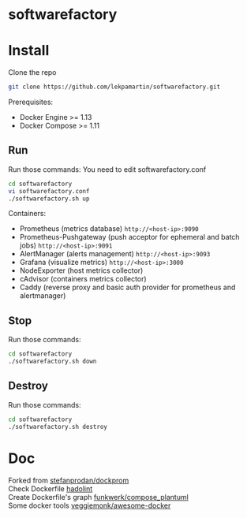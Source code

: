 softwarefactory
========


# Install

Clone the repo

```bash
git clone https://github.com/lekpamartin/softwarefactory.git
```

Prerequisites:

* Docker Engine >= 1.13
* Docker Compose >= 1.11

## Run
Run those commands: You need to edit softwarefactory.conf

```bash
cd softwarefactory
vi softwarefactory.conf
./softwarefactory.sh up
```

Containers:

* Prometheus (metrics database) `http://<host-ip>:9090`
* Prometheus-Pushgateway (push acceptor for ephemeral and batch jobs) `http://<host-ip>:9091`
* AlertManager (alerts management) `http://<host-ip>:9093`
* Grafana (visualize metrics) `http://<host-ip>:3000`
* NodeExporter (host metrics collector)
* cAdvisor (containers metrics collector)
* Caddy (reverse proxy and basic auth provider for prometheus and alertmanager)

## Stop
Run those commands: 

```bash
cd softwarefactory
./softwarefactory.sh down
```

## Destroy
Run those commands:

```bash
cd softwarefactory
./softwarefactory.sh destroy
```



# Doc
Forked from [stefanprodan/dockprom](https://github.com/stefanprodan/dockprom)
</br>Check Dockerfile [hadolint](https://github.com/hadolint/hadolint)
</br>Create Dockerfile's graph [funkwerk/compose_plantuml](https://github.com/funkwerk/compose_plantuml)
</br>Some docker tools [veggiemonk/awesome-docker](https://github.com/veggiemonk/awesome-docker)
